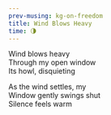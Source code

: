 ```yaml
--- 
prev-musing: kg-on-freedom
title: Wind Blows Heavy
time: 🌗
---
```

Wind blows heavy\
Through my open window\
Its howl, disquieting

As the wind settles, my\
Window gently swings shut\
Silence feels warm